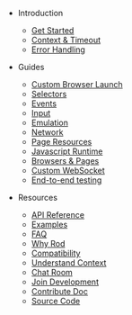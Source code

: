 
- Introduction

  - [Get Started](get-started/README.md)
  - [Context & Timeout](context-and-timeout.md)
  - [Error Handling](error-handling.md)

- Guides

  - [Custom Browser Launch](custom-launch.md)
  - [Selectors](selectors/README.md)
  - [Events](events/README.md)
  - [Input](input.md)
  - [Emulation](emulation.md)
  - [Network](network.md)
  - [Page Resources](page-resources/README.md)
  - [Javascript Runtime](javascript-runtime.md)
  - [Browsers & Pages](browsers-pages.md)
  - [Custom WebSocket](custom-websocket.md)
  - [End-to-end testing](end-to-end-testing.md)

- Resources

  - [API Reference](api-reference.md)
  - [Examples](examples.md)
  - [FAQ](faq/README.md)
  - [Why Rod](why-rod.md)
  - [Compatibility](compatibility.md)
  - [Understand Context](understand-context.md)
  - [Chat Room](chat-room.md)
  - [Join Development](join-development.md)
  - [Contribute Doc](contribute-doc.md)
  - [Source Code](source-code.md)
